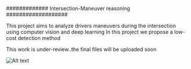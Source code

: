 #############   Intersection-Maneuver reasoning ###################

This project aims to analyze drivers maneuvers during the intersection using computer vision and deep learning 
In this project we propose a low-cost detection method

This work is under-review..the final files will be uploaded soon 


![Alt text](demo.gif)
